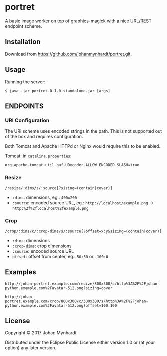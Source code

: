 # portret

A basic image worker on top of graphics-magick with a nice URL/REST endpoint scheme.

## Installation

Download from https://github.com/johanmynhardt/portret.git.

## Usage

Running the server:

    $ java -jar portret-0.1.0-standalone.jar [args]

## ENDPOINTS

### URI Configuration
The URI scheme uses encoded strings in the path. This is not supported out of the box and requires configuration.

Both Tomcat and Apache HTTPd or Nginx would require this to be enabled.

Tomcat: in `catalina.properties`:

    org.apache.tomcat.util.buf.UDecoder.ALLOW_ENCODED_SLASH=true

### Resize
 `/resize/:dims/s/:source[?sizing=(contain|cover)]`

* `:dims`: dimensions, eg.: `400x200`
* `:source`: encoded source URL, eg.: `http://localhost/example.png` -> `http:%2f%2flocalhost%2fexample.png`

### Crop

 `/crop/:dims/c/:crop-dims/s/:source[?offset=x:y&sizing=(contain|cover)]`

* `:dims`: dimensions
* `:crop-dims`: crop dimensions
* `:source`: encoded source URL
* `offset`: offset from center, eg.: `50:50` or `-100:0`

## Examples

`http://johan-portret.example.com/resize/800x300/s/http%3A%2F%2Fjohan-python.example.com%2Favatar-512.png?sizing=cover`

`http://johan-portret.example.com/crop/800x300/c/300x300/s/http%3A%2F%2Fjohan-python.example.com%2Favatar-512.png?offset=100:100`

## License

Copyright © 2017 Johan Mynhardt

Distributed under the Eclipse Public License either version 1.0 or (at
your option) any later version.
